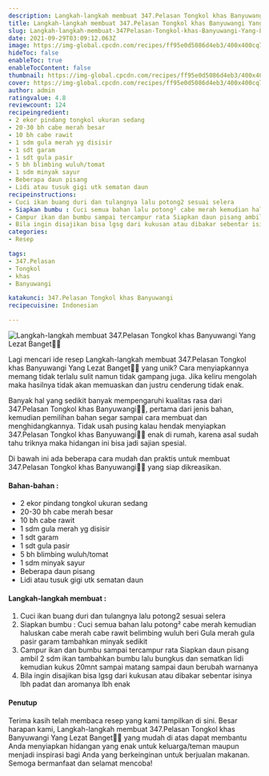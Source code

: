```yaml
---
description: Langkah-langkah membuat 347.Pelasan Tongkol khas Banyuwangi Yang Lezat Banget"
title: Langkah-langkah membuat 347.Pelasan Tongkol khas Banyuwangi Yang Lezat Banget
slug: Langkah-langkah-membuat-347Pelasan-Tongkol-khas-Banyuwangi-Yang-Lezat-Banget
date: 2021-09-29T03:09:12.063Z
image: https://img-global.cpcdn.com/recipes/ff95e0d5086d4eb3/400x400cq70/photo.jpg
hideToc: false
enableToc: true
enableTocContent: false
thumbnail: https://img-global.cpcdn.com/recipes/ff95e0d5086d4eb3/400x400cq70/photo.jpg
cover: https://img-global.cpcdn.com/recipes/ff95e0d5086d4eb3/400x400cq70/photo.jpg
author: admin
ratingvalue: 4.8
reviewcount: 124
recipeingredient:
- 2 ekor pindang tongkol ukuran sedang
- 20-30 bh cabe merah besar
- 10 bh cabe rawit
- 1 sdm gula merah yg disisir
- 1 sdt garam
- 1 sdt gula pasir
- 5 bh blimbing wuluh/tomat
- 1 sdm minyak sayur
- Beberapa daun pisang
- Lidi atau tusuk gigi utk sematan daun
recipeinstructions:
- Cuci ikan buang duri dan tulangnya lalu potong2 sesuai selera
- Siapkan bumbu : Cuci semua bahan lalu potong² cabe merah kemudian haluskan cabe merah cabe rawit belimbing wuluh beri Gula merah gula pasir garam tambahkan minyak sedikit
- Campur ikan dan bumbu sampai tercampur rata Siapkan daun pisang ambil 2 sdm ikan tambahkan bumbu lalu bungkus dan sematkan lidi kemudian kukus 20mnt sampai matang sampai daun berubah warnanya
- Bila ingin disajikan bisa lgsg dari kukusan atau dibakar sebentar isinya lbh padat dan aromanya lbh enak
categories:
- Resep

tags:
- 347.Pelasan
- Tongkol
- khas
- Banyuwangi

katakunci: 347.Pelasan Tongkol khas Banyuwangi
recipecuisine: Indonesian

---
```


![Langkah-langkah membuat 347.Pelasan Tongkol khas Banyuwangi Yang Lezat Banget👩‍🍳](https://img-global.cpcdn.com/recipes/ff95e0d5086d4eb3/400x400cq70/photo.jpg)

Lagi mencari ide resep Langkah-langkah membuat 347.Pelasan Tongkol khas Banyuwangi Yang Lezat Banget👩‍🍳 yang unik? Cara menyiapkannya memang tidak terlalu sulit namun tidak gampang juga. Jika keliru mengolah maka hasilnya tidak akan memuaskan dan justru cenderung tidak enak.

Banyak hal yang sedikit banyak mempengaruhi kualitas rasa dari 347.Pelasan Tongkol khas Banyuwangi👩‍🍳, pertama dari jenis bahan, kemudian pemilihan bahan segar sampai cara membuat dan menghidangkannya. Tidak usah pusing kalau hendak menyiapkan 347.Pelasan Tongkol khas Banyuwangi👩‍🍳 enak di rumah, karena asal sudah tahu triknya maka hidangan ini bisa jadi sajian spesial.

Di bawah ini ada beberapa cara mudah dan praktis untuk membuat 347.Pelasan Tongkol khas Banyuwangi👩‍🍳 yang siap dikreasikan.

<!--inarticleads1-->

#### Bahan-bahan :

- 2 ekor pindang tongkol ukuran sedang
- 20-30 bh cabe merah besar
- 10 bh cabe rawit
- 1 sdm gula merah yg disisir
- 1 sdt garam
- 1 sdt gula pasir
- 5 bh blimbing wuluh/tomat
- 1 sdm minyak sayur
- Beberapa daun pisang
- Lidi atau tusuk gigi utk sematan daun

<!--inarticleads2-->

#### Langkah-langkah membuat :

1. Cuci ikan buang duri dan tulangnya lalu potong2 sesuai selera
1. Siapkan bumbu : Cuci semua bahan lalu potong² cabe merah kemudian haluskan cabe merah cabe rawit belimbing wuluh beri Gula merah gula pasir garam tambahkan minyak sedikit
1. Campur ikan dan bumbu sampai tercampur rata Siapkan daun pisang ambil 2 sdm ikan tambahkan bumbu lalu bungkus dan sematkan lidi kemudian kukus 20mnt sampai matang sampai daun berubah warnanya
1. Bila ingin disajikan bisa lgsg dari kukusan atau dibakar sebentar isinya lbh padat dan aromanya lbh enak

#### Penutup

Terima kasih telah membaca resep yang kami tampilkan di sini. Besar harapan kami, Langkah-langkah membuat 347.Pelasan Tongkol khas Banyuwangi Yang Lezat Banget👩‍🍳 yang mudah di atas dapat membantu Anda menyiapkan hidangan yang enak untuk keluarga/teman maupun menjadi inspirasi bagi Anda yang berkeinginan untuk berjualan makanan. Semoga bermanfaat dan selamat mencoba!